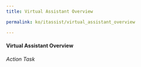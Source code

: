 ```yaml
---
title: Virtual Assistant Overview

permalink: ko/itassist/virtual_assistant_overview

---
```

#### Virtual Assistant Overview
###### Action Task
